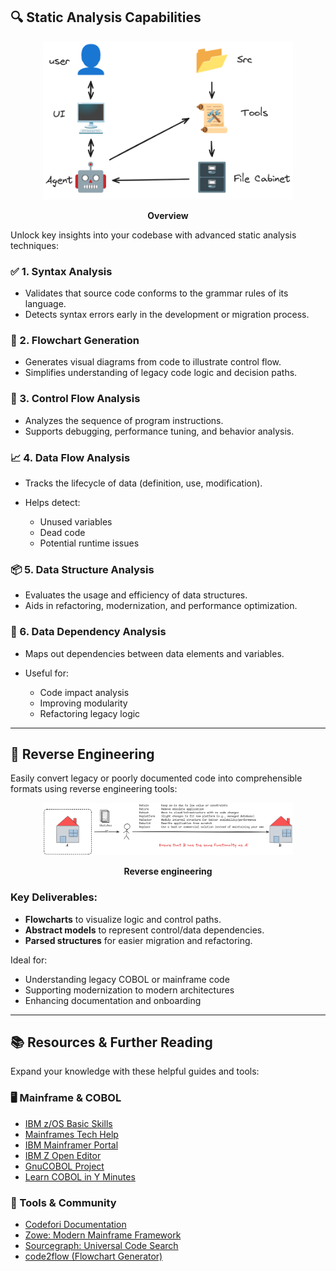 ## 🔍 Static Analysis Capabilities

<p align="center">
  <img src="img.png" alt="Overview" width="400"/>
</p>
<p align="center"><strong>Overview</strong></p>


Unlock key insights into your codebase with advanced static analysis techniques:

### ✅ 1. Syntax Analysis

* Validates that source code conforms to the grammar rules of its language.
* Detects syntax errors early in the development or migration process.

### 🔄 2. Flowchart Generation

* Generates visual diagrams from code to illustrate control flow.
* Simplifies understanding of legacy code logic and decision paths.

### 🔁 3. Control Flow Analysis

* Analyzes the sequence of program instructions.
* Supports debugging, performance tuning, and behavior analysis.

### 📈 4. Data Flow Analysis

* Tracks the lifecycle of data (definition, use, modification).
* Helps detect:

  * Unused variables
  * Dead code
  * Potential runtime issues

### 📦 5. Data Structure Analysis

* Evaluates the usage and efficiency of data structures.
* Aids in refactoring, modernization, and performance optimization.

### 🔗 6. Data Dependency Analysis

* Maps out dependencies between data elements and variables.
* Useful for:

  * Code impact analysis
  * Improving modularity
  * Refactoring legacy logic

---

## 🧠 Reverse Engineering

Easily convert legacy or poorly documented code into comprehensible formats using reverse engineering tools:

<p align="center">
  <img src="pic.png" alt="Reverse engineering" width="400"/>
</p>
<p align="center"><strong>Reverse engineering</strong></p>

### Key Deliverables:

* **Flowcharts** to visualize logic and control paths.
* **Abstract models** to represent control/data dependencies.
* **Parsed structures** for easier migration and refactoring.

Ideal for:

* Understanding legacy COBOL or mainframe code
* Supporting modernization to modern architectures
* Enhancing documentation and onboarding

---

## 📚 Resources & Further Reading

Expand your knowledge with these helpful guides and tools:

### 🖥️ Mainframe & COBOL

* [IBM z/OS Basic Skills](https://www.ibm.com/docs/en/zos-basic-skills)
* [Mainframes Tech Help](https://www.mainframestechhelp.com/)
* [IBM Mainframer Portal](https://www.ibmmainframer.com/#)
* [IBM Z Open Editor](https://ibm.github.io/zopeneditor-about/)
* [GnuCOBOL Project](https://gnucobol.sourceforge.io/)
* [Learn COBOL in Y Minutes](https://learnxinyminutes.com/cobol/)

### 🔧 Tools & Community

* [Codefori Documentation](https://codefori.github.io/docs/)
* [Zowe: Modern Mainframe Framework](https://www.zowe.org/)
* [Sourcegraph: Universal Code Search](https://sourcegraph.com/)
* [code2flow (Flowchart Generator)](https://github.com/scottrogowski/code2flow)
